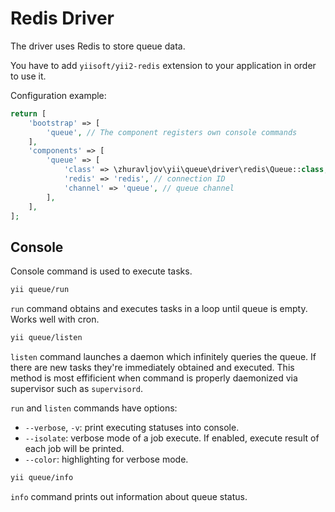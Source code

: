 Redis Driver
============

The driver uses Redis to store queue data.

You have to add `yiisoft/yii2-redis` extension to your application in order to use it.

Configuration example:

```php
return [
    'bootstrap' => [
        'queue', // The component registers own console commands
    ],
    'components' => [
        'queue' => [
            'class' => \zhuravljov\yii\queue\driver\redis\Queue::class,
            'redis' => 'redis', // connection ID
            'channel' => 'queue', // queue channel
        ],
    ],
];
```

Console
-------

Console command is used to execute tasks.

```bash
yii queue/run
```

`run` command obtains and executes tasks in a loop until queue is empty. Works well with cron.

```bash
yii queue/listen
```

`listen` command launches a daemon which infinitely queries the queue. If there are new tasks they're immediately
obtained and executed. This method is most effificient when command is properly daemonized via supervisor such as
`supervisord`.

`run` and `listen` commands have options:

- `--verbose`, `-v`: print executing statuses into console.
- `--isolate`: verbose mode of a job execute. If enabled, execute result of each job will be printed.
- `--color`: highlighting for verbose mode.

```bash
yii queue/info
```

`info` command prints out information about queue status.
